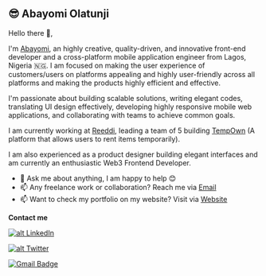 
## 😎 Abayomi Olatunji

Hello there 👋,

I'm [Abayomi](https://www.linkedin.com/in/abayomi-olatunji-a60766b2/), an highly creative, quality-driven, and innovative front-end developer and a cross-platform mobile application engineer from Lagos, Nigeria 🇳🇬.
I am focused on making the user experience of customers/users on platforms appealing and highly user-friendly across all platforms and making the products highly efficient and effective.

I'm passionate about building scalable solutions, writing elegant codes, translating UI design effectively, developing highly responsive mobile web applications, and collaborating with teams to achieve common goals.

I am currently working at [Reeddi](http://reeddi.com/), leading a team of 5 building [TempOwn](https://tempown.com) (A platform that allows users to rent items temporarily).

I am also experienced as a product designer building elegant interfaces and am currently an enthusiastic Web3 Frontend Developer.

- 💬 Ask me about anything, I am happy to help 😊
- 📫 Any freelance work or collaboration? Reach me via [Email](mailto:abayomi.olatunjio@gmail.com)
- 📫 Want to check my portfolio on my website? Visit via [Website](https://abayomi.framer.website/)

**Contact me**

[![alt LinkedIn](https://img.shields.io/badge/linkedin-%230077B5.svg?&style=for-the-badge&logo=linkedin&logoColor=white)](https://www.linkedin.com/in/abayomi-olatunji-a60766b2/)

[![alt Twitter](https://img.shields.io/badge/twitter-%231DA1F2.svg?&style=for-the-badge&logo=twitter&logoColor=white)](https://www.twitter.com/abayomi_js)

[![Gmail Badge](https://img.shields.io/badge/-abayomi.olatunjio-c14438?style=for-the-badge&logo=Gmail&logoColor=white&link=mailto:abayomi.olatunjio@gmail.com)](mailto:abayomi.olatunjio@gmail.com)
